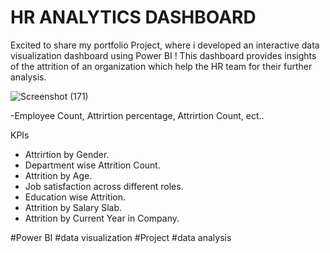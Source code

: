 
# HR ANALYTICS DASHBOARD
Excited to share my portfolio Project, where i developed an interactive data visualization dashboard using Power BI ! This dashboard provides insights of the attrition of an organization which help the HR team for their further analysis.

![Screenshot (171)](https://github.com/Sheshanth-Reddy/HR-Analytics-Dashboard-/assets/147310329/d9eee5ed-c44c-4728-9d24-a8c8e7641199)

-Employee Count, Attrirtion percentage, Attrirtion Count, ect.. 

KPIs
* Attrirtion by Gender.
* Department wise Attrition Count.
* Attrition by Age.
* Job satisfaction across different roles.
* Education wise Attrition.
* Attrition by Salary Slab.
* Attrition  by Current Year in Company.

#Power BI #data visualization #Project #data analysis
